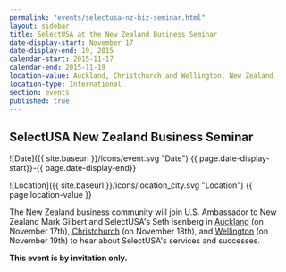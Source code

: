 ```yaml
---
permalink: "events/selectusa-nz-biz-seminar.html"
layout: sidebar
title: SelectUSA at the New Zealand Business Seminar
date-display-start: November 17
date-display-end: 19, 2015
calendar-start: 2015-11-17
calendar-end: 2015-11-19
location-value: Auckland, Christchurch and Wellington, New Zealand
location-type: International
section: events
published: true
---
```



## SelectUSA New Zealand Business Seminar



![Date]({{ site.baseurl }}/icons/event.svg "Date") {{ page.date-display-start}}-{{ page.date-display-end}}

![Location]({{ site.baseurl }}/icons/location_city.svg "Location") {{ page.location-value }}

The New Zealand business community will join U.S. Ambassador to New Zealand Mark Gilbert and SelectUSA's Seth Isenberg in [Auckland](http://www.amcham.co.nz/event-2065696) (on November 17th), [Christchurch](http://www.amcham.co.nz/event-2065699) (on November 18th), and [Wellington](http://www.amcham.co.nz/event-2065697) (on November 19th) to hear about SelectUSA's services and successes. 

**This event is by invitation only.**

